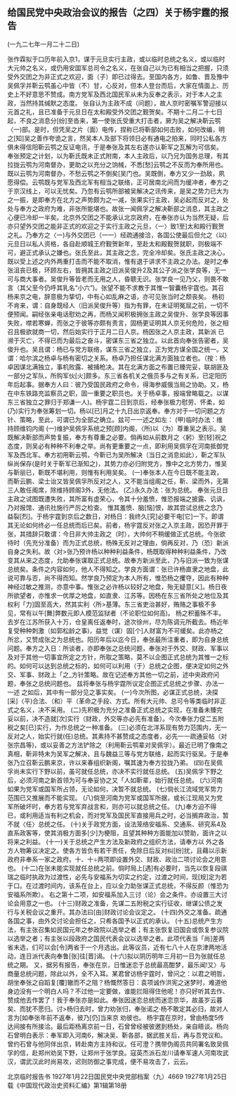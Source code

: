 ## 给国民党中央政治会议的报告（之四）关于杨宇霆的报告
(一九二七年一月二十二日)

张作霖拟于口历年前入京1，谋于元旦实行主政，或以临时总统之名义，或以临时大元帅之名义，或仍用安国军总司令之名义，在张自己以为已有相当之把握，只须受外交团之为非正式之欢迎，面（子）即已过得去。至国内各方，如鲁、晋及豫中吴佩孚并靳云鹗虽心中皆（不）甘，心反对，但本人登台而后，大家在情面上、历史上不好意思不赞成。南方党军及西北国民军从未为反奉之表示，对于本人之主政，当然持其缄默之态度。
张自认为主政不成（问题），故人京时密嘱军警迎接以元首之礼，且已准备于元旦日在太和殿受外交团之觐贺矣。不期十二月二十七日起，不良之消息分[纷]至沓来，第一使张氏受重大打击者，厥为吴之解决靳云鹗〈一)部。是时，但凭吴之片（面）电传，捏称已将靳部如何击败，如何改编，明之[知]吴之善作夸诡之言，然吴本人及部下将领日必有通电之拍来，同时公私各方俱未得信阳靳云鹗之反证电讯，于是奉张及其左右遂亦认靳军之瓦解为可信矣。
奉张预定之计划，以为靳氏既未正式附南，本人主政后，以乃兄为国务总理，有其拉拢云鹗为河南督办，更助之以充分之饷械，不悉[愁]云鹗之不反而为奉所用也。既以云鹗为河南督办，不愁云鹗之不倒矣[吴门也。吴既倒，奉方又少一劲敌，夙愿得偿。云鹗既与党军及西北军有相当之联络，正可居南北间而为缓冲者，奉方之于京汉线上，可以无忧矣。乃忽有云鹗所部被吴解决之讯传来，是吴之势力已大为之一振，是即奉方在北方之声势颇为之一减，张果实行主政，吴必起而反对之，处处与奉方之政府为难，非张所能堪也。故张一闻佩孚之解决靳部之消息，其主政之心便已冷却一半矣。北京外交团之不能承认北京政府，在奉张亦认为当然无疑，后亦只望外交团之能非正式的欢迎之于实行主政之元旦，〈一〉致1至]太和殿行觐贺之礼。乃奉方之〈一)与外交团已（一一）经疏通接洽，各国公使最后但允之〈以)元旦日以私人资格，各自赴顺城王府觐贺新年，至赴太和殿觐贺就职，则极端不可，避正式承认之嫌也。张氏至此，其主政之念，完全冷却矣。张氏主政之决心，既以受上述之内外两重打击而不能不取消，惟有退于讲求不主政之办法。是时之奉张沮丧已极，环顾左右，皆拥其主政之旧派吴俊升2及其公子派之张学良等，无一可与商大事者。吴俊升等皆老而无用之人，昏聩无识。张学良一见乃父，则畏不敢言（其父至今仍呼其乳名“小六”)。张望不能不求教于其惟一智囊杨宇霆也。其召杨来京之电，辞意极为挚切，中有心如乱麻之语，亦可见张当时之颓丧矣。
杨初不肯来，谓：自身既经人（旧派吴俊升等）指为有罪，在未证明冤屈之前，一切不便预闻。嗣经张亲电话慰劝之再，而杨又闻积极拥张主政之吴俊升、张学良等因事失败，噤若寒蝉，而张之于彼等亦颇有责言，固杨更证明其人京无何危险，张之相召且极欲就商一切，然后始实行于正月二日人京。杨因张之人京主政，其新派
已濒于灭亡，不得已而为最后之奋斗，密谋东三省之独立。以此首向奉张告密者，吴俊升也。吴且谓：杨已与党方联络，谋东三省之独立，正为党方谋全国之统一。又谓：哈尔滨之杨卓与杨有密切之关系。杨卓乃担任谋北满方面独立者也。（按：杨卓因谋北满独立，事机败露、被捕枪决。其在北满方面之布置已臻完妥，联胡匪及一部分之军队，所购军伙[火]颇多。东三省各机关之俄员多与之有关系，已定阳历年后起事。据奉方人曰：彼乃受国民政府之命令，得海参威俄当局之协助。又，杨在中东铁路充监察员之职，固一重要之职员也。关于杨卓事，报端曾略载之。以谋东三省独立之罪归于郑谦一人)。杨宇霆二日到京后，经奉张极力慰劳、怀柔，如(乃)实行为奉张筹划一切。杨以[已]月之十九日出京返奉。奉方对于一切问题之方针、策略，至此，可谓已为全部之确立。兹可一一述之如左：
(甲)临时办法：维持顾维钧内阁
(一)维护吴佩孚系统之预[顾]内阁，〈所)以（为）尊重吴之表示。吴既解决靳部而声势复振，奉方有尊重之必要。倘再如从前数月之〈躬〉至[轻]祝之态度，则吴必有种种不利奉之举。尚有更重要之一点，即利用吴佩孚在河南抵御党军及西北军。奉方初用靳云鹗，今靳已为吴所解决（当日之消息如此），靳之军队纵尚保存(是时关于靳军已渐知之)，其势力亦必归附党方，豫中之北方势力，惟吴与靳丽已，靳既不堪利用，则惟有利用吴矣。
(一)奉张本人在今日既不能主政，而靳云鹏、梁士诒又皆吴佩孚所反对之人，又不能当组阁之任，靳、梁而外，无第三人敢任阁席，除维持顾阁3外，无他法。
(乙)永久办法：张为总统。
奉张元旦日主政之试图既遭失败，其所富有虚荣心，令其十分羞愤，惟恐报端之披露、讥讽，乃对报馆、通讯社施行严厉之检查。
惟其羞愤、脑[恼]恨，故其尝试总统之念乃益裂[烈]。于杨宇霆到京后之数日，对杨日：我终久[究]必要干电[它]一下。即谓其无论如何终必一任总统而后已矣。前者，杨宇霆反对张之入京主政，因恐开罪于张，其措辞只敢谓：今日非大帅主政之（时），大帅何不稍缓做正式总统。今张欲待时（先充分准备）而为正式总统，杨殊无反对之理由，倘再反对，乃（恐）新派自身之失利。故〈对>张乃预许杨以种种利益条件，杨既取得种种利益条件，乃改变其从来之态度，允助奉张谋取正式总统。故奉方新派至此，乃与旧派一致为张谋总统矣。条件之内容如何，他人不得知之。学良方面谓：张已许杨直隶之地盘，此说可靠与否，尚不得而知。然学良乃预定为本人所有，惟恐杨之攫夺，因此有种种神经过敏之推测，亦意中事。惟张之必许杨以较好之地盘，殆无疑意[义]。杨日夜所欲望者，亦惟求一优厚之地盘，如直隶、江苏等。因杨在东三省所处之地位及其权利「力]固至高大，然其实利〈所>基薄。东三省吏治甚好，贿赂之事极不多见，常有以午[舞]弊数元即人模范监狱者（不论职位如何高)。
杨之积蓄殊不丰。去岁在江苏所获入十万，仓皇离任返奉时，途次徐州，尽为陈调元所截去。杨近年复受种种刺激（如郭松龄之事)，益觉（谋）固[个]人财富为不可缓矣。此亦杨之所忿，又赞成张之为总统也。阳历年后以迄今日，奉张最所注重者，即为自身总统问题。奉方之入日：所谈者，亦即奉张之总统问题，奉张对于外交、财政、军事以及对于其他一切事宜所定之方针，所取之策略，莫不以企图正式总统为其惟一之标的。如何可以达到总统之标的，如何可以利用（于）总统之企图，便决定如何之外交、军事、财政上「之_方针策略。故在记述奉方其他一切之前，述中央政府问题，奉张之总统问题也。
兹将奉张与杨宇霆所议定企图正式总统之步骤、办法一一述
之如后，其中有一部分见之事实矣。
(一)今次所图，必谋正式总统，决探[采]〈平)合法、（和）平（革命之手段、方式。所有大元帅、总可令等类临时非正式之名义，决不采用。
(二)先积极为充分之准备正式总统之实现，在准备未臻完妥以前，决不造就[次]实行（财政，外交等亦必先有准备）。今次奉张力促二五附税之矣[已]实行，为作总统之一种准备。
(三)必须在北洋系现有势力范围内，无一反对之人，始实行就(任)总统。其素持不甚赞成之态度者，必先一一疏通妥帖（对张宗昌等)，或以妥善之方法铲除之（利用靳云鹗辈对吴佩孚）。最近已明了像南之真相，靳非特未为吴军之解决，且与魏益三等与党方联络，起而实行驱吴。于是奉张乃立召靳云鹏来京，许以来春组织新阁，嘱其速为奉方拉拢乃弟。
(四)在吴佩孚尚未实行下野以前，虽可就任总统，亦决不实行就任总统。
(五)吴佩孚下野之后，必须河南之新首领为可与奉妥协之又「人如靳辈，始行就任总统。
(六)河南如果为党军或国军所占领，无论如何，决暂不就总统。
(七)倘长江流域党军势力范围已又推展而不能实现。
(八)倘至河南为党军或国军所据，或长江现局又为党军所破坏时，奉方若与党军弃战言和，则亦可以就总统之任。
(九)奉方迫不得已，或利用适当有利之机会，而对党军及国民军直接用兵之时，必当搁弃政治，暂不就〈任〉总统之任。
(十)关于政党方面，设法笼络安福系、交通系、研究系4及直系政客等，使其消极方面多[少]为梗阻，且望其种种方面能加以赞助，面许之以将来之利益。
(十一)关于总统之产生方法及新政府之组织方法，请奉方以
外之各方人物筹议决定之。使各方皆负有若干责任，免除日后反对纠[纷]扰，且藉以示新政府非奉系一家之政府。十、十÷两项即设置外交、财政、政治二项讨论会之用意也。
(十二)在张未能实现就任总统之前。倘时局上[遇]有必要时，当先以恢复段祺瑞之临时执政为过渡性，必先与安福系为切实之约定，过渡之时间，现[规]定为若于口。在过渡时间内，该系在台上，应以全力助张谋正式总统，不得反颜（惟恐为安福系所欺）。
右之第十二项，如安福系加入三讨（论）会之条件。亦设置三大讨论会用意之一也。
(十三)财政之准备，先谋二五附税之实行征收，继谋公债之发行与关税会议之重开。其办法曰[由]财政讨论会议定之。
(十四)外交之准备。疏通各国之事，由外交讨论会担任之，只希各国予以正式的承认。
(十五)总统产生方法，有主张召集如民国元年之参政院以选举之者；有主张恢复旧国会或恢复参议院以选举之者；有主张以段政府之国民代表会议以选举之者。此项代表当「尚]差两省未选，们可以会[令]两省于一个月选出。此等议员，近有七八十人在京津两地活动，连日派代表向奉鲁[张]往[晋]谒。
(十六)拟以阴历明年三月初一日为张就任总统之期。
又，据另有报告，奉张在京，日惟迷恋于总统最高酣梦，最乐闻!又〉与商量总统问题，除此以外，全不入耳。某君曾访杨宇霆时，曾问之：以君之明哲，胡坐奉张之自蹈复[覆]辙而不之阻？杨慨然答日：袁项诚作洪宪之迷梦时，难道他身边没有一个明白人吗？不过他一定要做，谁能拦阻得住他呢！亦只好听其去作、赞成他去作罢了！我于奉张亦是如此。奉张因迷恋总统而迷恋京华，故虽岁云暮矣、而犹不愿归。讨>杨归去时，曾力劝张归，奉张诺之·杨不敢定其必归，故对人言为[如奉张年前不返奉，彼乃[仍]当来京
劝彼也。
杨宇霆在京时，曾由杨度5传达间接有所接洽。最后距杨离京前一日，石曾曾经被彼邀到杨处，亲自晤谈。杨向石曾明白表示：奉军即入河南6，解决吴、靳各部，据武胜关后，再与吾党议和。曾约石曾与他同伴出京，转赴南方主持和议。任可澄？携带伪阁员共同署名致吴佩孚的信，赴郑州劝吴下野，让郑州于张学良。寇英杰派石龙川请奉军速人河南攻武汉，谓武汉此时尚易攻，迟则防御之事完成，便不易攻击了，云云。

北京临时报告书
1927年1月22日国民党中央党部档案（九）4669
1927年1月25日载《中国现代政治史资料汇编》第1辑第18册

